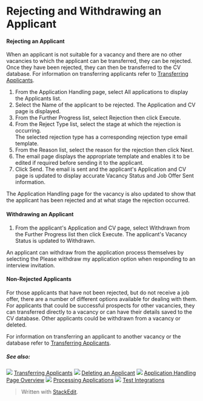 # Rejecting and Withdrawing an Applicant

#### Rejecting an Applicant

When an applicant is not suitable for a vacancy and there are no other vacancies to which the applicant can be transferred, they can be rejected. Once they have been rejected, they can then be transferred to the CV database. For information on transferring applicants refer to  [Transferring Applicants](transferring_applicants.htm).

1.  From the  Application Handling  page, select  All applications  to display the  Applicants list.
2.  Select the  Name  of the applicant to be rejected. The  Application and CV  page is displayed.
3.  From the  Further Progress  list, select  Rejection  then click  Execute.
4.  From the  Reject Type  list, select the stage at which the rejection is occurring.  
    The selected rejection type has a corresponding rejection type email template.
5.  From the  Reason  list, select the reason for the rejection then click  Next.
6.  The email page displays the appropriate template and enables it to be edited if required before sending it to the applicant.
7.  Click  Send. The email is sent and the applicant's Application and CV page is updated to display accurate Vacancy Status and  Job Offer Sent  information.

The  Application Handling  page for the vacancy is also updated to show that the applicant has been rejected and at what stage the rejection occurred.

#### Withdrawing an Applicant

1.  From the applicant's  Application and CV  page, select  Withdrawn  from the  Further Progress  list then click  Execute. The applicant's  Vacancy Status  is updated to  Withdrawn.

An applicant can withdraw from the application process themselves by selecting the Please withdraw my application option when responding to an interview invitation.

#### Non-Rejected Applicants

For those applicants that have not been rejected, but do not receive a job offer, there are a number of different options available for dealing with them. For applicants that could be successful prospects for other vacancies, they can transferred directly to a vacancy or can have their details saved to the CV database. Other applicants could be withdrawn from a vacancy or deleted.

For information on transferring an applicant to another vacancy or the database refer to  [Transferring Applicants](transferring_applicants.htm).

##### See also:

![](../Resources/Images/icon-document-link.png) [Transferring Applicants](transferring_applicants.htm)
![](../Resources/Images/icon-document-link.png) [Deleting an Applicant](deleting_an_applicant.htm)
![](../Resources/Images/icon-document-link.png) [Application Handling Page Overview](application_handling_page_overview.htm)
![](../Resources/Images/icon-document-link.png) [Processing Applications](processing_applications.htm)
![](../Resources/Images/icon-document-link.png) [Test Integrations](test_integrations.htm)


> Written with [StackEdit](https://stackedit.io/).
<!--stackedit_data:
eyJoaXN0b3J5IjpbNDk3ODY4MTg2XX0=
-->